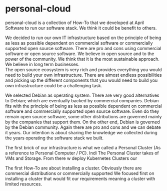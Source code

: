 # personal-cloud
personal-cloud is a collection of How-To that we developed at April Software to run our software stack. We think it could be benefit to others. 

We decided  to run our own IT infrastructure based on the principle of being as less as possible dependent on commercial software or commercially supported open source software. 
There are pro and cons using commercial software or open source software. We believe in open source and to the power of the community. We think that it is the most sustainable approach. We believe in long term businesses.  
The open source ecosystem is very rich and provides everything you would need to build your own infrastructure. There are almost endless possibilities and picking up the different components that you would need to build you own infrastructure could be a challenging task.

We selected Debian as operating system. There are very good alternatives to Debian; which are eventually backed by commercial companies. Debian fits with the principle of being as less as possible dependent on commercial software and commercially supported open source software. Even do they remain open source software, some other distributions are governed mainly by the companies that support them. On the other end, Debian is governed by the Debian community. Again there are pro and cons and we can debate it years. Our intention is about sharing the knowledge we collected during the years operating the software stack we built.

The first brick of our infrastructure is what we called a Personal Cluster (As a reference to Personal Computer / PC).  Indi
The Personal Cluster takes of VMs and Storage.
From there w deploy Kubernetes Clusters our 

The first How-To are about installing a cluster.
Obviously there are commercial distributions or commercially supported 
We focused first on installing a cluster that would fit our requirements meaning a cluster with limited resources.